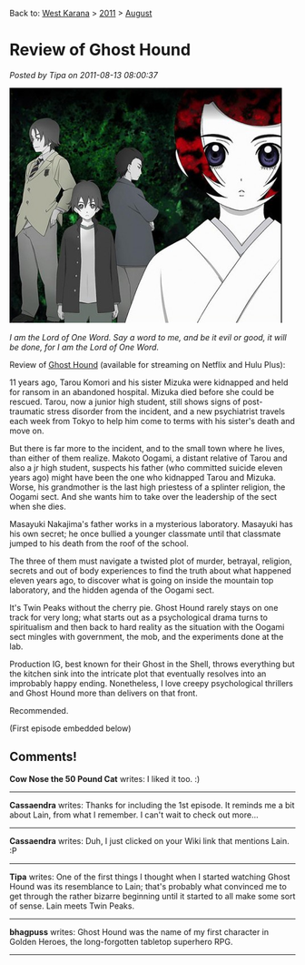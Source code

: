 Back to: [West Karana](/posts/westkarana.md) > [2011](/posts/2011/westkarana.md) > [August](./westkarana.md)
# Review of Ghost Hound

*Posted by Tipa on 2011-08-13 08:00:37*

![](../../../uploads/2011/08/ghosthoundf-480x413.jpg "Ghost Hound")

*I am the Lord of One Word. Say a word to me, and be it evil or good, it will be done, for I am the Lord of One Word.*

Review of [Ghost Hound](http://en.wikipedia.org/wiki/Ghost_Hound) (available for streaming on Netflix and Hulu Plus):

11 years ago, Tarou Komori and his sister Mizuka were kidnapped and held for ransom in an abandoned hospital. Mizuka died before she could be rescued. Tarou, now a junior high student, still shows signs of post-traumatic stress disorder from the incident, and a new psychiatrist travels each week from Tokyo to help him come to terms with his sister's death and move on.

But there is far more to the incident, and to the small town where he lives, than either of them realize. Makoto Oogami, a distant relative of Tarou and also a jr high student, suspects his father (who committed suicide eleven years ago) might have been the one who kidnapped Tarou and Mizuka. Worse, his grandmother is the last high priestess of a splinter religion, the Oogami sect. And she wants him to take over the leadership of the sect when she dies.

Masayuki Nakajima's father works in a mysterious laboratory. Masayuki has his own secret; he once bullied a younger classmate until that classmate jumped to his death from the roof of the school.

The three of them must navigate a twisted plot of murder, betrayal, religion, secrets and out of body experiences to find the truth about what happened eleven years ago, to discover what is going on inside the mountain top laboratory, and the hidden agenda of the Oogami sect.

It's Twin Peaks without the cherry pie. Ghost Hound rarely stays on one track for very long; what starts out as a psychological drama turns to spiritualism and then back to hard reality as the situation with the Oogami sect mingles with government, the mob, and the experiments done at the lab.

Production IG, best known for their Ghost in the Shell, throws everything but the kitchen sink into the intricate plot that eventually resolves into an improbably happy ending. Nonetheless, I love creepy psychological thrillers and Ghost Hound more than delivers on that front.

Recommended.

(First episode embedded below)



## Comments!

**Cow Nose the 50 Pound Cat** writes: I liked it too. :)

---

**Cassaendra** writes: Thanks for including the 1st episode. It reminds me a bit about Lain, from what I remember. I can't wait to check out more...

---

**Cassaendra** writes: Duh, I just clicked on your Wiki link that mentions Lain. :P

---

**Tipa** writes: One of the first things I thought when I started watching Ghost Hound was its resemblance to Lain; that's probably what convinced me to get through the rather bizarre beginning until it started to all make some sort of sense. Lain meets Twin Peaks.

---

**bhagpuss** writes: Ghost Hound was the name of my first character in Golden Heroes, the long-forgotten tabletop superhero RPG.

---

